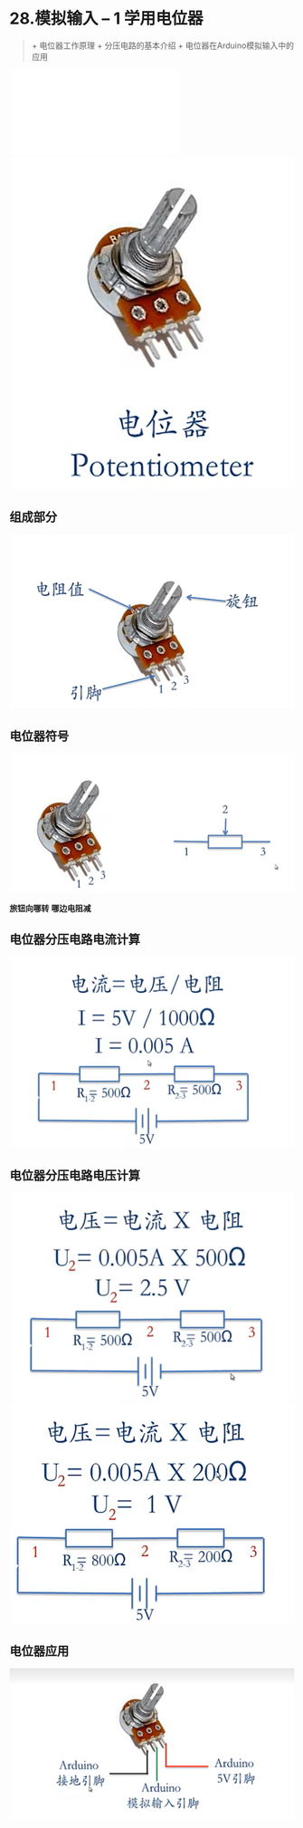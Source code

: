 # 28.模拟输入 – 1 学用电位器

> \+ 电位器工作原理
> \+ 分压电路的基本介绍
> \+ 电位器在Arduino模拟输入中的应用

<iframe src="//player.bilibili.com/player.html?aid=52628485&bvid=BV164411J7GE&cid=92100928&page=29" scrolling="no" border="0" frameborder="no" framespacing="0" allowfullscreen="true"> </iframe>

<img src="\ico\p28_1.png">

## 组成部分

<img src="\ico\p28_2.png">

## 电位器符号

<img src="\ico\p28_3.png">

**旅钮向哪转**
**哪边电阻减**

## 电位器分压电路电流计算

<img src="\ico\p28_4.png">

## 电位器分压电路电压计算

<img src="\ico\p28_5.png">

<img src="\ico\p28_6.png">

## 电位器应用

<img src="\ico\p28_7.png">

